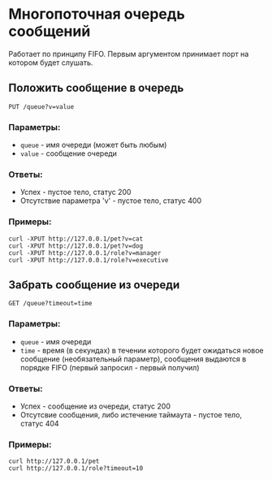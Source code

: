 # Многопоточная очередь сообщений

Работает по принципу FIFO.
Первым аргументом принимает порт на котором будет слушать.

## Положить сообщение в очередь
`PUT /queue?v=value`

### Параметры:
- `queue` - имя очереди (может быть любым)
- `value` - сообщение очереди

### Ответы:
- Успех - пустое тело, статус 200
- Отсутствие параметра 'v' - пустое тело, статус 400

### Примеры:
```
curl -XPUT http://127.0.0.1/pet?v=cat
curl -XPUT http://127.0.0.1/pet?v=dog
curl -XPUT http://127.0.0.1/role?v=manager
curl -XPUT http://127.0.0.1/role?v=executive
```

## Забрать сообщение из очереди
`GET /queue?timeout=time`

### Параметры:
- `queue` - имя очереди
- `time` - время (в секундах) в течении которого будет ожидаться новое сообщение (необязательный параметр), сообщения выдаются в порядке FIFO (первый запросил - первый получил)

### Ответы:
- Успех - сообщение из очереди, статус 200
- Отсутсвие сообщения, либо истечение таймаута - пустое тело, статус 404

### Примеры:
```
curl http://127.0.0.1/pet
curl http://127.0.0.1/role?timeout=10
```